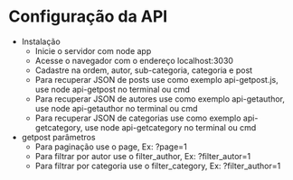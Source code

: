 # Configuração da API #

- Instalação 
	- Inicie o servidor com node app
	- Acesse o navegador com o endereço localhost:3030
	- Cadastre na ordem, autor, sub-categoria, categoria e post
	- Para recuperar JSON de posts use como exemplo api-getpost.js, use node api-getpost no terminal ou cmd
	- Para recuperar JSON de autores use como exemplo api-getauthor, use node api-getauthor no terminal ou cmd
	- Para recuperar JSON de categorias use como exemplo api-getcategory, use node api-getcategory no terminal ou cmd
- getpost parâmetros
	- Para paginação use o page, Ex: ?page=1
	- Para filtrar por autor use o filter_author, Ex: ?filter_autor=1
	- Para filtrar por categoria use o filter_category, Ex: ?filter_author=1